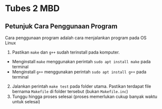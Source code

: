 # Tubes 2 MBD

## Petunjuk Cara Penggunaan Program
Cara penggunaan program adalah cara menjalankan program pada OS Linux
1. Pastikan `make` dan `g++` sudah terinstall pada komputer.
  - Menginstall `make` menggunakan perintah `sudo apt install make` pada terminal
  - Menginstall `g++` menggunakan perintah `sudo apt install g++` pada terminal
2.  Jalankan perintah `make test` pada folder utama. Pastikan terdapat file bernama `Makefile` di folder tersebut (bukan `Makefile.inc`)
3.  Tunggu hingga proses selesai (proses memerlukan cukup banyak waktu untuk selesai)

